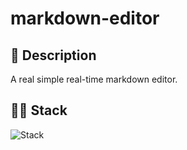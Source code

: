 # markdown-editor

## 📃 Description
A real simple real-time markdown editor.

## 👨‍💻 Stack
![Stack](https://skillicons.dev/icons?i=css,bootstrap,javascript,nodejs,express,redis)
